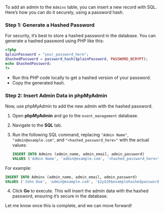 To add an admin to the `Admins` table, you can insert a new record with SQL. Here’s how you can do it securely, using a password hash.

### Step 1: Generate a Hashed Password

For security, it’s best to store a hashed password in the database. You can generate a hashed password using PHP like this:

```php
<?php
$plainPassword = "your_password_here";
$hashedPassword = password_hash($plainPassword, PASSWORD_BCRYPT);
echo $hashedPassword;
?>
```

- Run this PHP code locally to get a hashed version of your password.
- Copy the generated hash.

### Step 2: Insert Admin Data in phpMyAdmin

Now, use phpMyAdmin to add the new admin with the hashed password.

1. Open **phpMyAdmin** and go to the `event_management` database.
2. Navigate to the **SQL** tab.
3. Run the following SQL command, replacing `"Admin Name"`, `"admin@example.com"`, and `"<hashed_password_here>"` with the actual values:

   ```sql
   INSERT INTO Admins (admin_name, admin_email, admin_password)
   VALUES ('Admin Name', 'admin@example.com', '<hashed_password_here>');
   ```

For example:

```sql
INSERT INTO Admins (admin_name, admin_email, admin_password)
VALUES ('John Doe', 'admin@example.com', '$2y$10$examplehashedpassword...');
```

4. Click **Go** to execute. This will insert the admin data with the hashed password, ensuring it’s secure in the database.

Let me know once this is complete, and we can move forward!